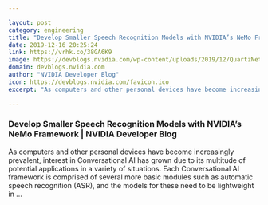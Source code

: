 ```yaml
---

layout: post
category: engineering
title: "Develop Smaller Speech Recognition Models with NVIDIA’s NeMo Framework"
date: 2019-12-16 20:25:24
link: https://vrhk.co/38GA6K9
image: https://devblogs.nvidia.com/wp-content/uploads/2019/12/QuartzNet-architecture.png
domain: devblogs.nvidia.com
author: "NVIDIA Developer Blog"
icon: https://devblogs.nvidia.com/favicon.ico
excerpt: "As computers and other personal devices have become increasingly prevalent, interest in Conversational AI has grown due to its multitude of potential applications in a variety of situations. Each Conversational AI framework is comprised of several more basic modules such as automatic speech recognition (ASR), and the models for these need to be lightweight in …"

---
```


### Develop Smaller Speech Recognition Models with NVIDIA’s NeMo Framework | NVIDIA Developer Blog

As computers and other personal devices have become increasingly prevalent, interest in Conversational AI has grown due to its multitude of potential applications in a variety of situations. Each Conversational AI framework is comprised of several more basic modules such as automatic speech recognition (ASR), and the models for these need to be lightweight in …